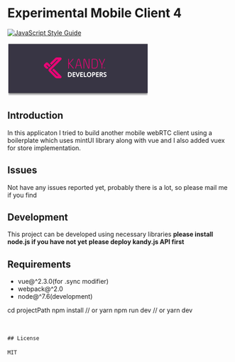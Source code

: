 # Experimental Mobile Client 4
[![JavaScript Style Guide](https://img.shields.io/badge/code_style-standard-brightgreen.svg)](https://standardjs.com)
<p>
<img src="src/assets/kandylogo.png"/>
</p>

## Introduction
In this applicaton I tried to build another mobile webRTC client using a boilerplate which uses mintUI library along with vue and I also added vuex for store implementation.

## Issues

Not have any issues reported yet, probably there is a lot, so please mail me if you find


## Development
This project can be developed using necessary libraries
**please install node.js if you have not yet**
**please deploy kandy.js API first**

## Requirements

+ vue@^2.3.0(for .sync modifier)
+ webpack@^2.0
+ node@^7.6(development)


cd projectPath
npm install // or yarn
npm run dev // or yarn dev
```


## License

MIT
